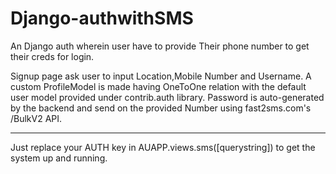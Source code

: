 # Django-authwithSMS
An Django auth wherein user have to provide Their phone number to get their creds for login.


Signup page ask user to input Location,Mobile Number and Username. 
A custom ProfileModel is made having OneToOne relation with the default user model provided under 
contrib.auth library. 
Password is auto-generated by the backend and send on the provided Number using fast2sms.com's /BulkV2 API.


***************************************************************************************************************

Just replace your AUTH key in AUAPP.views.sms([querystring])  to get the system up and running.
